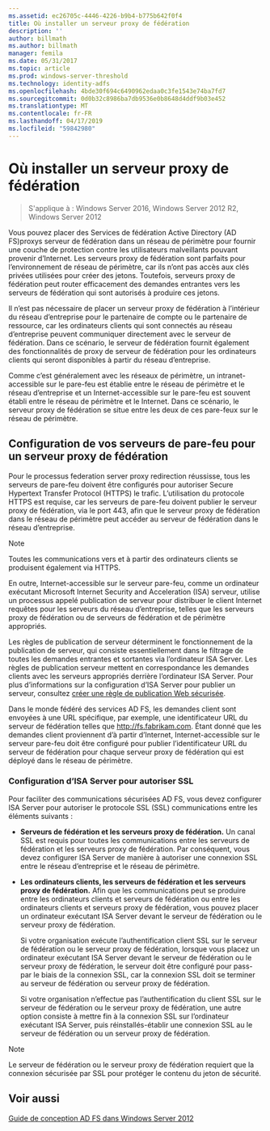 ```yaml
---
ms.assetid: ec26705c-4446-4226-b9b4-b775b642f0f4
title: Où installer un serveur proxy de fédération
description: ''
author: billmath
ms.author: billmath
manager: femila
ms.date: 05/31/2017
ms.topic: article
ms.prod: windows-server-threshold
ms.technology: identity-adfs
ms.openlocfilehash: 4bde30f694c6490962edaa0c3fe1543e74ba7fd7
ms.sourcegitcommit: 0d0b32c8986ba7db9536e0b8648d4ddf9b03e452
ms.translationtype: MT
ms.contentlocale: fr-FR
ms.lasthandoff: 04/17/2019
ms.locfileid: "59842980"
---
```

# <a name="where-to-place-a-federation-server-proxy"></a>Où installer un serveur proxy de fédération

>S'applique à : Windows Server 2016, Windows Server 2012 R2, Windows Server 2012

Vous pouvez placer des Services de fédération Active Directory \(AD FS\)proxys serveur de fédération dans un réseau de périmètre pour fournir une couche de protection contre les utilisateurs malveillants pouvant provenir d’Internet. Les serveurs proxy de fédération sont parfaits pour l’environnement de réseau de périmètre, car ils n’ont pas accès aux clés privées utilisées pour créer des jetons. Toutefois, serveurs proxy de fédération peut router efficacement des demandes entrantes vers les serveurs de fédération qui sont autorisés à produire ces jetons.  
  
Il n’est pas nécessaire de placer un serveur proxy de fédération à l’intérieur du réseau d’entreprise pour le partenaire de compte ou le partenaire de ressource, car les ordinateurs clients qui sont connectés au réseau d’entreprise peuvent communiquer directement avec le serveur de fédération. Dans ce scénario, le serveur de fédération fournit également des fonctionnalités de proxy de serveur de fédération pour les ordinateurs clients qui seront disponibles à partir du réseau d’entreprise.  
  
Comme c’est généralement avec les réseaux de périmètre, un intranet\-accessible sur le pare-feu est établie entre le réseau de périmètre et le réseau d’entreprise et un Internet\-accessible sur le pare-feu est souvent établi entre le réseau de périmètre et le Internet. Dans ce scénario, le serveur proxy de fédération se situe entre les deux de ces pare-feux sur le réseau de périmètre.  
  
## <a name="configuring-your-firewall-servers-for-a-federation-server-proxy"></a>Configuration de vos serveurs de pare-feu pour un serveur proxy de fédération  
Pour le processus federation server proxy redirection réussisse, tous les serveurs de pare-feu doivent être configurés pour autoriser Secure Hypertext Transfer Protocol \(HTTPS\) le trafic. L’utilisation du protocole HTTPS est requise, car les serveurs de pare-feu doivent publier le serveur proxy de fédération, via le port 443, afin que le serveur proxy de fédération dans le réseau de périmètre peut accéder au serveur de fédération dans le réseau d’entreprise.  
  
> [!NOTE]  
> Toutes les communications vers et à partir des ordinateurs clients se produisent également via HTTPS.  
  
En outre, Internet\-accessible sur le serveur pare-feu, comme un ordinateur exécutant Microsoft Internet Security and Acceleration \(ISA\) serveur, utilise un processus appelé publication de serveur pour distribuer le client Internet requêtes pour les serveurs du réseau d’entreprise, telles que les serveurs proxy de fédération ou de serveurs de fédération et de périmètre appropriés.  
  
Les règles de publication de serveur déterminent le fonctionnement de la publication de serveur, qui consiste essentiellement dans le filtrage de toutes les demandes entrantes et sortantes via l’ordinateur ISA Server. Les règles de publication serveur mettent en correspondance les demandes clients avec les serveurs appropriés derrière l’ordinateur ISA Server. Pour plus d’informations sur la configuration d’ISA Server pour publier un serveur, consultez [créer une règle de publication Web sécurisée](https://go.microsoft.com/fwlink/?LinkId=75182).  
  
Dans le monde fédéré des services AD FS, les demandes client sont envoyées à une URL spécifique, par exemple, une identificateur URL du serveur de fédération telles que http://fs.fabrikam.com. Étant donné que les demandes client proviennent d’à partir d’Internet, Internet\-accessible sur le serveur pare-feu doit être configuré pour publier l’identificateur URL du serveur de fédération pour chaque serveur proxy de fédération qui est déployé dans le réseau de périmètre.  
  
### <a name="configuring-isa-server-to-allow-ssl"></a>Configuration d’ISA Server pour autoriser SSL  
Pour faciliter des communications sécurisées AD FS, vous devez configurer ISA Server pour autoriser le protocole SSL \(SSL\) communications entre les éléments suivants :  
  
-   **Serveurs de fédération et les serveurs proxy de fédération.** Un canal SSL est requis pour toutes les communications entre les serveurs de fédération et les serveurs proxy de fédération. Par conséquent, vous devez configurer ISA Server de manière à autoriser une connexion SSL entre le réseau d’entreprise et le réseau de périmètre.  
  
-   **Les ordinateurs clients, les serveurs de fédération et les serveurs proxy de fédération.** Afin que les communications peut se produire entre les ordinateurs clients et serveurs de fédération ou entre les ordinateurs clients et serveurs proxy de fédération, vous pouvez placer un ordinateur exécutant ISA Server devant le serveur de fédération ou le serveur proxy de fédération.  
  
    Si votre organisation exécute l’authentification client SSL sur le serveur de fédération ou le serveur proxy de fédération, lorsque vous placez un ordinateur exécutant ISA Server devant le serveur de fédération ou le serveur proxy de fédération, le serveur doit être configuré pour pass\-par le biais de la connexion SSL, car la connexion SSL doit se terminer au serveur de fédération ou serveur proxy de fédération.  
  
    Si votre organisation n’effectue pas l’authentification du client SSL sur le serveur de fédération ou le serveur proxy de fédération, une autre option consiste à mettre fin à la connexion SSL sur l’ordinateur exécutant ISA Server, puis réinstallés\-établir une connexion SSL au le serveur de fédération ou un serveur proxy de fédération.  
  
> [!NOTE]  
> Le serveur de fédération ou le serveur proxy de fédération requiert que la connexion sécurisée par SSL pour protéger le contenu du jeton de sécurité.  
  
## <a name="see-also"></a>Voir aussi
[Guide de conception AD FS dans Windows Server 2012](AD-FS-Design-Guide-in-Windows-Server-2012.md)
